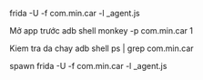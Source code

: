 frida -U -f com.min.car -l \_agent.js

Mở app trước
adb shell monkey -p com.min.car 1

Kiem tra da chay
adb shell ps | grep com.min.car

spawn
frida -U -f com.min.car -l \_agent.js
